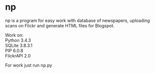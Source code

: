# np
np is a program for easy work with database of newspapers, uploading scans on Flickr and generate HTML files for Blogspot.

Work on:<br>
Python 3.4.3<br>
SQLite 3.8.3.1<br>
PIP 6.0.8<br>
FlickrAPI 2.0

For work just run np.py
